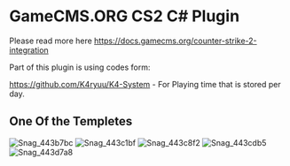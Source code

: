 # GameCMS.ORG CS2 C# Plugin
Please read more here https://docs.gamecms.org/counter-strike-2-integration


Part of this plugin is using codes form:

https://github.com/K4ryuu/K4-System - For Playing time that is stored per day.


## One Of the Templetes



![Snag_443b7bc](https://github.com/user-attachments/assets/6f26ede6-1401-4f42-bbba-b8efa4914e30)
![Snag_443c1bf](https://github.com/user-attachments/assets/8208f4ba-ede4-4056-a30b-50c2a88627a8)
![Snag_443c8f2](https://github.com/user-attachments/assets/9d425462-42b8-4337-905c-45bdc718b31a)
![Snag_443cdb5](https://github.com/user-attachments/assets/9927bb3d-45fc-4a54-99e0-71373abc76ba)
![Snag_443d7a8](https://github.com/user-attachments/assets/a39c6e52-db9c-497a-bfc6-d737dae16b8e)
